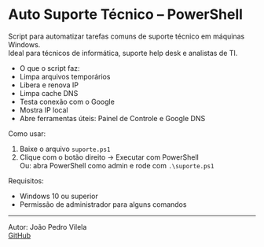 # Auto Suporte Técnico – PowerShell

Script para automatizar tarefas comuns de suporte técnico em máquinas Windows.  
Ideal para técnicos de informática, suporte help desk e analistas de TI.

- O que o script faz:
- Limpa arquivos temporários
- Libera e renova IP
- Limpa cache DNS
- Testa conexão com o Google
- Mostra IP local
- Abre ferramentas úteis: Painel de Controle e Google DNS

 Como usar:
1. Baixe o arquivo `suporte.ps1`
2. Clique com o botão direito → Executar com PowerShell  
   Ou: abra PowerShell como admin e rode com `.\suporte.ps1`

 Requisitos:
- Windows 10 ou superior
- Permissão de administrador para alguns comandos

---

Autor: João Pedro Vilela  
[GitHub](https://github.com/joaopedrovile)
